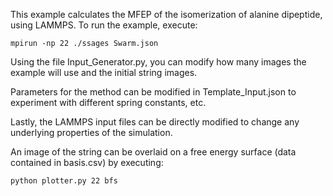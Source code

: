 This example calculates the MFEP of the isomerization of alanine dipeptide, using LAMMPS.  To run the example, execute:

```
mpirun -np 22 ./ssages Swarm.json
```

Using the file Input_Generator.py, you can modify how many images the example will use and the initial string images.  

Parameters for the method can be modified in Template_Input.json to experiment with different spring constants, etc.

Lastly, the LAMMPS input files can be directly modified to change any underlying properties of the simulation.

An image of the string can be overlaid on a free energy surface (data contained in basis.csv) by executing:
```
python plotter.py 22 bfs
```
